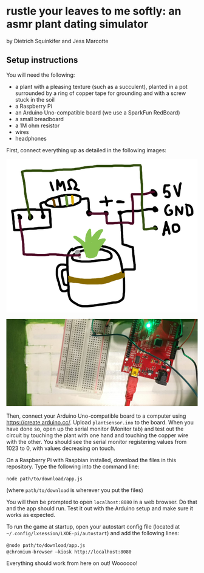 # rustle your leaves to me softly: an asmr plant dating simulator

by Dietrich Squinkifer and Jess Marcotte

## Setup instructions

You will need the following:
- a plant with a pleasing texture (such as a succulent), planted in a pot surrounded by a ring of copper tape for grounding and with a screw stuck in the soil
- a Raspberry Pi
- an Arduino Uno-compatible board (we use a SparkFun RedBoard)
- a small breadboard
- a 1M ohm resistor
- wires
- headphones

First, connect everything up as detailed in the following images:

![hookup instructions](https://raw.githubusercontent.com/squinky/ryltms/master/rustle-hookup-instructions.png)

![hookup photo](https://raw.githubusercontent.com/squinky/ryltms/master/rustle-hookup-photo.jpg)

Then, connect your Arduino Uno-compatible board to a computer using https://create.arduino.cc/. Upload `plantsensor.ino` to the board. When you have done so, open up the serial monitor (Monitor tab) and test out the circuit by touching the plant with one hand and touching the copper wire with the other. You should see the serial monitor registering values from 1023 to 0, with values decreasing on touch.

On a Raspberry Pi with Raspbian installed, download the files in this repository. Type the following into the command line:

`node path/to/download/app.js`

(where `path/to/download` is wherever you put the files)

You will then be prompted to open `localhost:8080` in a web browser. Do that and the app should run. Test it out with the Arduino setup and make sure it works as expected.

To run the game at startup, open your autostart config file (located at `~/.config/lxsession/LXDE-pi/autostart`) and add the following lines:

`@node path/to/download/app.js`<br>
`@chromium-browser —kiosk http://localhost:8080`

Everything should work from here on out! Woooooo!
